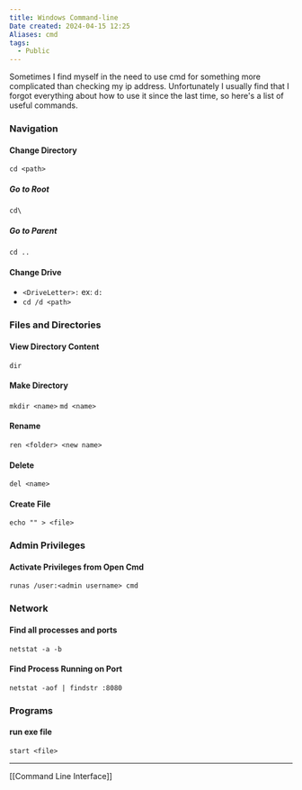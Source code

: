 ```yaml
---
title: Windows Command-line
Date created: 2024-04-15 12:25
Aliases: cmd
tags: 
  - Public
---
```


Sometimes I find myself in the need to use cmd for something more complicated than checking my ip address. Unfortunately I usually find that I forgot everything about how to use it since the last time, so here's a list of useful commands.

### Navigation

#### Change Directory
`cd <path>`
##### Go to Root
`cd\`
##### Go to Parent
`cd ..`
#### Change Drive
- `<DriveLetter>:` ex: `d:`
- `cd /d <path>`

### Files and Directories
#### View Directory Content
`dir`
#### Make Directory
`mkdir <name>`
`md <name>`
#### Rename
`ren <folder> <new name>`
#### Delete
`del <name>`

#### Create File
`echo "" > <file>`

### Admin Privileges
#### Activate Privileges from Open Cmd
`runas /user:<admin username> cmd`

### Network

#### Find all processes and ports
`netstat -a -b`
#### Find Process Running on Port
`netstat -aof | findstr :8080`

### Programs
#### run exe file
`start <file>`


---
[[Command Line Interface]]